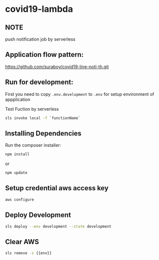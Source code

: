 covid19-lambda
======

NOTE
----
push notification job by serverless 

Application flow pattern:
---------------------
https://github.com/suraboy/covid19-line-noti-th.git

Run for development:
---------------------
First you need to copy `.env.development` to `.env` for setup environment of appplication

Test Fuction by serverless
```bash
sls invoke local -f `functionName`
```

Installing Dependencies
------------------------------------
Run the composer installer:

```bash
npm install
```
or
```bash
npm update
```

Setup credential aws access key
------------------------------------
```bash
aws configure
```

Deploy Development
------------------------------------
```bash
sls deploy --env development --state development
```

Clear AWS
------------------------------------
```bash
sls remove -s {{env}} 
```

